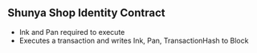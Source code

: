 ## Shunya Shop Identity Contract

- Ink and Pan required to execute
- Executes a transaction and writes Ink, Pan, TransactionHash to Block